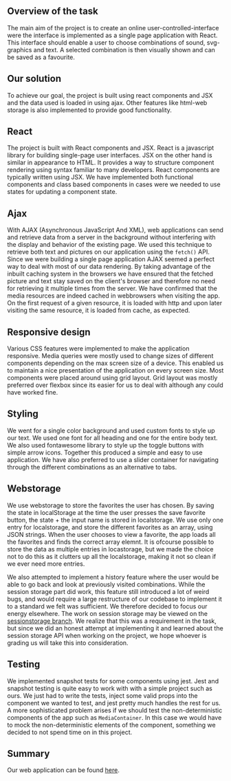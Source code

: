 ## Overview of the task

The main aim of the project is to create an online user-controlled-interface were the interface is implemented as 
a single page application with React. This interface should enable a user to choose combinations of sound, svg-graphics 
and text. A selected combination is then visually shown and can be saved as a favourite. 


## Our solution

To achieve our goal, the project is built using react components and JSX and the data used is loaded in using ajax. 
Other features like html-web storage is also implemented to provide good functionality.


## React

The project is built with React components and JSX. React is a javascript library for building single-page
user interfaces. JSX on the other hand is similar in appearance to HTML. It provides a way to structure component 
rendering using syntax familiar to many developers. React components are typically written using JSX. We 
have implemented both functional components and class based components in cases were we 
needed to use states for updating a component state. 

## Ajax

With AJAX (Asynchronous JavaScript And XML), web applications can send and retrieve data from a server 
in the background without interfering with the display and behavior of the existing page. We used this technique to 
retrieve both text and pictures on our application using the `fetch()` API. Since we were building a single page 
application AJAX seemed a perfect way to deal with most of our data rendering. By taking advantage of the inbuilt 
caching system in the browsers we have ensured that the fetched picture and text stay saved on the client's browser 
and therefore no need for retrieving it multiple times from the server. We have confirmed that the media resources
are indeed cached in webbrowsers when visiting the app. On the first request of a given resource, it is loaded
with http and upon later visiting the same resource, it is loaded from cache, as expected. 


## Responsive design

Various CSS features were implemented to make the application responsive. Media queries were mostly used to change sizes 
of different components depending on the max screen size of a device. This enabled us to maintain a nice presentation of
the application on every screen size. Most components were placed around using grid layout. Grid layout was mostly preferred 
over flexbox since its easier for us to deal with although any could have worked fine.


## Styling

We went for a single color background and used custom fonts to style up our text. We used one font for all heading and 
one for the entire body text. We also used fontawesome library to style up the toggle buttons with simple arrow icons.
Together this produced a simple and easy to use application. We have  also preferred to use a slider container for 
navigating through the different combinations as an alternative to tabs. 


## Webstorage

We use webstorage to store the favorites the user has chosen. By saving the state in localStorage at the time
the user presses the save favorite button, the state + the input name is stored in localstorage. We use only
one entry for localstorage, and store the different favorites as an array, using JSON strings. When the user
chooses to view a favorite, the app loads all the favorites and finds the correct array elemnt. It is ofcourse 
possible to store the data as multiple entries in locastorage, but we made the choice not to do this as it clutters
up all the localstorage, making it not so clean if we ever need more entries. 

We also attempted to implement a history feature where the user would be able to go back and look at previously
visited combinations. While the session storage part did work, this feature still introduced a lot of weird bugs, 
and would require a large restructure of our codebase to implement it to a standard we felt was sufficient. We 
therefore decided to focus our energy elsewhere. The work on session storage may be viewed on the [sessionstorage branch](https://gitlab.stud.idi.ntnu.no/IT2810-H19/teams/team-30/prosjekt2/tree/sessionstorage). We realize that this was a requirement in the task, but since we did an 
honest attempt at implementing it and learned about the session storage API when working on the project, 
we hope whoever is grading us will take this into consideration. 

## Testing

We implemented snapshot tests for some components using jest. Jest and snapshot testing is quite easy to work
with with a simple project such as ours. We just had to write the tests, inject some valid props into the component
we wanted to test, and jest pretty much handles the rest for us. A more sophisticated problem arises if we 
should test the non-deterministic components of the app such as `MediaContainer`. In this case we would 
have to mock the non-deterministic elements of the component, something we decided to not spend time on in this project.


## Summary

Our web application can be found [here](it2810-30.idi.ntnu.no/prosjekt2/index.html).

